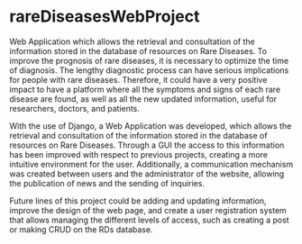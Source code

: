 # rareDiseasesWebProject
Web Application which allows the retrieval and consultation of the information stored in the database of resources on Rare Diseases.
To improve the prognosis of rare diseases, it is necessary to optimize the time of diagnosis. The lengthy diagnostic process can have serious implications for people with rare
diseases. Therefore, it could have a very positive impact to have a platform where all the symptoms and signs of each rare disease are found, as well as all the new updated
information, useful for researchers, doctors, and patients. 

With the use of Django, a Web Application was developed, which allows the retrieval and consultation of the information stored in the database of resources on Rare Diseases. 
Through a GUI the access to this information has been improved with respect to previous projects, creating a more intuitive environment for the user. Additionally, 
a communication mechanism was created between users and the administrator of the website, allowing the publication of news and the sending of inquiries. 

Future lines of this project could be adding and updating information, improve the design of the web page, and create a user registration system that allows managing the
different levels of access, such as creating a post or making CRUD on the RDs database.
